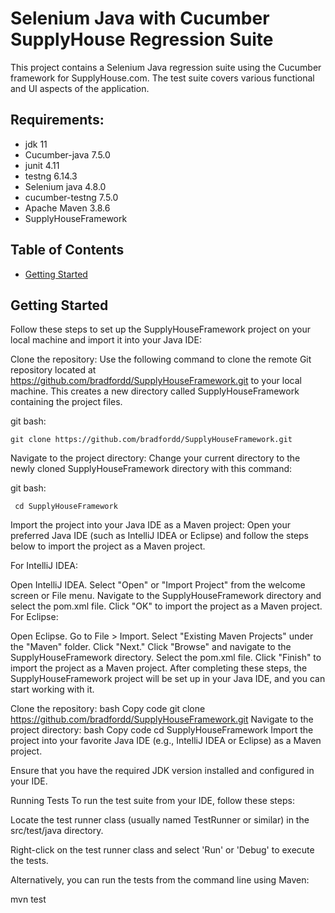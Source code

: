 # Selenium Java with Cucumber SupplyHouse Regression Suite

This project contains a Selenium Java regression suite using the Cucumber framework for SupplyHouse.com. The test suite covers various functional and UI aspects of the application.

## Requirements:
- jdk 11
- Cucumber-java 7.5.0
- junit 4.11
- testng 6.14.3
- Selenium java 4.8.0
- cucumber-testng 7.5.0
- Apache Maven 3.8.6
- SupplyHouseFramework

## Table of Contents
- [Getting Started](#getting-started)



## Getting Started

Follow these steps to set up the SupplyHouseFramework project on your local machine and import it into your Java IDE:

Clone the repository:
Use the following command to clone the remote Git repository located at https://github.com/bradfordd/SupplyHouseFramework.git to your local machine. This creates a new directory called SupplyHouseFramework containing the project files.



git bash:

    git clone https://github.com/bradfordd/SupplyHouseFramework.git		
    
Navigate to the project directory:
Change your current directory to the newly cloned SupplyHouseFramework directory with this command:

git bash:

	 cd SupplyHouseFramework 
Import the project into your Java IDE as a Maven project:
Open your preferred Java IDE (such as IntelliJ IDEA or Eclipse) and follow the steps below to import the project as a Maven project.

For IntelliJ IDEA:

Open IntelliJ IDEA.
Select "Open" or "Import Project" from the welcome screen or File menu.
Navigate to the SupplyHouseFramework directory and select the pom.xml file.
Click "OK" to import the project as a Maven project.
For Eclipse:

Open Eclipse.
Go to File > Import.
Select "Existing Maven Projects" under the "Maven" folder.
Click "Next."
Click "Browse" and navigate to the SupplyHouseFramework directory.
Select the pom.xml file.
Click "Finish" to import the project as a Maven project.
After completing these steps, the SupplyHouseFramework project will be set up in your Java IDE, and you can start working with it.







































Clone the repository:
bash
Copy code
git clone https://github.com/bradfordd/SupplyHouseFramework.git
Navigate to the project directory:
bash
Copy code
cd SupplyHouseFramework
Import the project into your favorite Java IDE (e.g., IntelliJ IDEA or Eclipse) as a Maven project.

Ensure that you have the required JDK version installed and configured in your IDE.

Running Tests
To run the test suite from your IDE, follow these steps:

Locate the test runner class (usually named TestRunner or similar) in the src/test/java directory.

Right-click on the test runner class and select 'Run' or 'Debug' to execute the tests.

Alternatively, you can run the tests from the command line using Maven:

mvn test